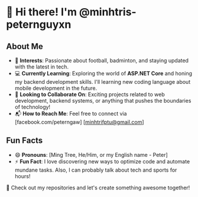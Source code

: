 # 👋 Hi there! I'm @minhtris-peternguyxn

## About Me  
- 🏐 **Interests**: Passionate about football, badminton, and staying updated with the latest in tech.  
- 💻 **Currently Learning**: Exploring the world of **ASP.NET Core** and honing my backend development skills. I'll learning new coding language about mobile development in the future.
- 🤝 **Looking to Collaborate On**: Exciting projects related to web development, backend systems, or anything that pushes the boundaries of technology!  
- 📬 **How to Reach Me**: Feel free to connect via [facebook.com/peterngaw] [minhtrifptu@gmail.com]

## Fun Facts  
- 😄 **Pronouns**: [Ming Tree, He/Him, or my English name - Peter]  
- ⚡ **Fun Fact**: I love discovering new ways to optimize code and automate mundane tasks. Also, I can probably talk about tech and sports for hours!  

🌟 Check out my repositories and let's create something awesome together!
